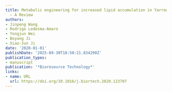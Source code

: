 ```yaml
---
title: Metabolic engineering for increased lipid accumulation in Yarrowia lipolytica
  – A Review
authors:
- Jinpeng Wang
- Rodrigo Ledesma‐Amaro
- Yongjun Wei
- Boyang Ji
- Xiao‐Jun Ji
date: '2020-01-01'
publishDate: '2025-09-30T18:50:21.834290Z'
publication_types:
- manuscript
publication: '*Bioresource Technology*'
links:
- name: URL
  url: https://doi.org/10.1016/j.biortech.2020.123707
---
```

